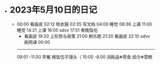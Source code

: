 - # 2023年5月10日的日记
	- 00:00
	  看画皮
	  02:12
	  晾衣服
	  02:35
	  写文档
	  04:00
	  睡觉
	  08:36
	  上课
	  11:00
	  睡觉
	  14:21
	  上课
	  16:05
	  sdvx
	  17:51
	  煮晚饭吃
	  * 看画皮
	  19:20
	  上形势与政策
	  21:00
	  刷乐跑
	  21:20
	  看画皮
	  22:10
	  sdvx
	  刷网课
	  00:00
	  ---
	  09:01
	  -11.00
	  早餐
	  稀饭包子馒头（
	  15:00
	  -6.00
	  消耗品➕零食
	  纸巾➕雪糕